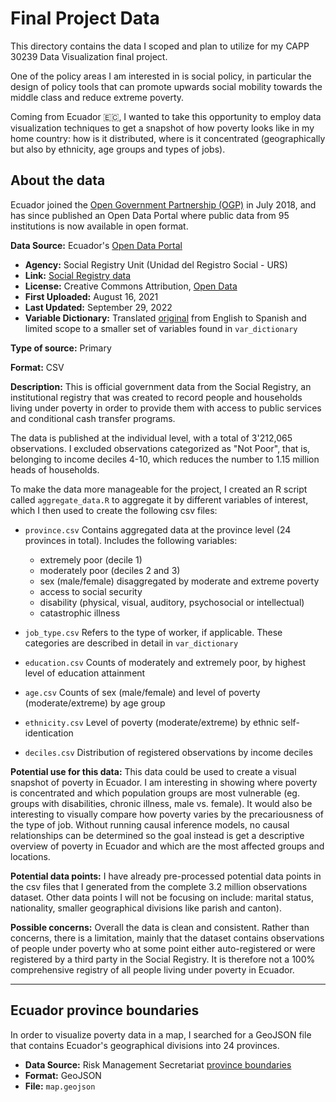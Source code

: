 # Final Project Data

This directory contains the data I scoped and plan to utilize for my CAPP 30239 Data Visualization final project. 

One of the policy areas I am interested in is social policy, in particular the design of policy tools that can promote upwards social mobility towards the middle class and reduce extreme poverty.

Coming from Ecuador 🇪🇨, I wanted to take this opportunity to employ data visualization techniques to get a snapshot of how poverty looks like in my home country: how is it distributed, where is it concentrated (geographically but also by ethnicity, age groups and types of jobs). 

## About the data
Ecuador joined the [Open Government Partnership (OGP)](https://www.opengovpartnership.org/members/ecuador/) in July 2018, and has since published an Open Data Portal where public data from 95 institutions is now available in open format.

**Data Source:** Ecuador's [Open Data Portal](https://www.datosabiertos.gob.ec)
- **Agency:** Social Registry Unit (Unidad del Registro Social - URS)
- **Link:** [Social Registry data](https://www.datosabiertos.gob.ec/dataset/conjunto-de-datos-personas-del-registro-social)
- **License:** Creative Commons Attribution, [Open Data](http://opendefinition.org/licenses/cc-by/)
- **First Uploaded:** August 16, 2021
- **Last Updated:** September 29, 2022
- **Variable Dictionary:** Translated [original](https://www.datosabiertos.gob.ec/dataset/conjunto-de-datos-personas-del-registro-social/resource/b98866d8-7023-4e76-9cca-33a9b7615762) from English to Spanish and limited scope to a smaller set of variables found in `var_dictionary`

**Type of source:** Primary

**Format:** CSV

**Description:** This is official government data from the Social Registry, an institutional registry that was created to record people and households living under poverty in order to provide them with access to public services and conditional cash transfer programs. 

The data is published at the individual level, with a total of 3'212,065 observations. I excluded observations categorized as "Not Poor", that is, belonging to income deciles 4-10, which reduces the number to 1.15 million heads of households.

To make the data more manageable for the project, I created an R script called `aggregate_data.R` to aggregate it by different variables of interest, which I then used to create the following csv files:

- `province.csv` Contains aggregated data at the province level (24 provinces in total). Includes the following variables:
    - extremely poor (decile 1)
    - moderately poor (deciles 2 and 3)
    - sex (male/female) disaggregated by moderate and extreme poverty
    - access to social security
    - disability (physical, visual, auditory, psychosocial or intellectual)
    - catastrophic illness

- `job_type.csv` Refers to the type of worker, if applicable. These categories are described in detail in `var_dictionary`

- `education.csv` Counts of moderately and extremely poor, by highest level of education attainment

- `age.csv` Counts of sex (male/female) and level of poverty (moderate/extreme) by age group 

- `ethnicity.csv` Level of poverty (moderate/extreme) by ethnic self-identication

- `deciles.csv` Distribution of registered observations by income deciles

**Potential use for this data:** This data could be used to create a visual snapshot of poverty in Ecuador. I am interesting in showing where poverty is concentrated and which population groups are most vulnerable (eg. groups with disabilities, chronic illness, male vs. female). It would also be interesting to visually compare how poverty varies by the precariousness of the type of job. Without running causal inference models, no causal relationships can be determined so the goal instead is get a descriptive overview of poverty in Ecuador and which are the most affected groups and locations.

**Potential data points:** I have already pre-processed potential data points in the csv files that I generated from the complete 3.2 million observations dataset. Other data points I will not be focusing on include: marital status, nationality, smaller geographical divisions like parish and canton).

**Possible concerns:** Overall the data is clean and consistent. Rather than concerns, there is a limitation, mainly that the dataset contains observations of people under poverty who at some point either auto-registered or were registered by a third party in the Social Registry. It is therefore not a 100% comprehensive registry of all people living under poverty in Ecuador. 

---

## Ecuador province boundaries 
In order to visualize poverty data in a map, I searched for a GeoJSON file that contains Ecuador's geographical divisions into 24 provinces.

- **Data Source:** Risk Management Secretariat [province boundaries](https://sgr-ecuador.carto.com/tables/provincias/public)
- **Format:** GeoJSON
- **File:** `map.geojson`



